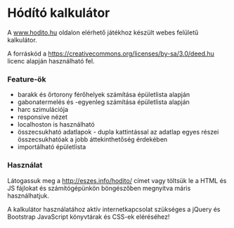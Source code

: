 Hódító kalkulátor
===

A www.hodito.hu oldalon elérhető játékhoz készült webes felületű kalkulátor.

A forráskód a https://creativecommons.org/licenses/by-sa/3.0/deed.hu licenc
alapján használható fel.

### Feature-ök
* barakk és őrtorony férőhelyek számítása épületlista alapján
* gabonatermelés és -egyenleg számítása épületlista alapján
* harc szimulációja
* responsive nézet
* localhoston is használható
* összecsukható adatlapok - dupla kattintással az adatlap egyes részei összecsukhatóak a jobb áttekinthetőség érdekében
* importálható épületlista

### Használat
Látogassuk meg a http://eszes.info/hodito/ címet vagy töltsük le a HTML és JS fájlokat és számítógépünkön böngészőben megnyitva máris használhatjuk.

A kalkulátor használatához aktív internetkapcsolat szükséges a jQuery és Bootstrap JavaScript könyvtárak és CSS-ek eléréséhez!

